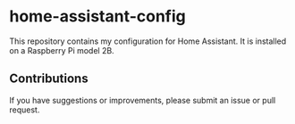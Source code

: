 # home-assistant-config

This repository contains my configuration for Home Assistant. It is installed on a Raspberry Pi model 2B.

## Contributions

If you have suggestions or improvements, please submit an issue or pull request.
